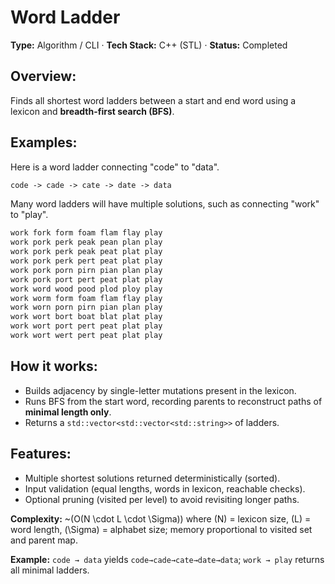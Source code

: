 # **Word Ladder**

**Type:** Algorithm / CLI · **Tech Stack:** C++ (STL) · **Status:** Completed

## **Overview:**
Finds all shortest word ladders between a start and end word using a lexicon and **breadth-first search (BFS)**.

## **Examples:**
Here is a word ladder connecting "code" to "data".

```txt
code -> cade -> cate -> date -> data
```

Many word ladders will have multiple solutions, such as connecting "work" to "play".

```txt
work fork form foam flam flay play
work pork perk peak pean plan play
work pork perk peak peat plat play
work pork perk pert peat plat play
work pork porn pirn pian plan play
work pork port pert peat plat play
work word wood pood plod ploy play
work worm form foam flam flay play
work worn porn pirn pian plan play
work wort bort boat blat plat play
work wort port pert peat plat play
work wort wert pert peat plat play
```

## **How it works:**

* Builds adjacency by single-letter mutations present in the lexicon.
* Runs BFS from the start word, recording parents to reconstruct paths of **minimal length only**.
* Returns a `std::vector<std::vector<std::string>>` of ladders.

## **Features:**

* Multiple shortest solutions returned deterministically (sorted).
* Input validation (equal lengths, words in lexicon, reachable checks).
* Optional pruning (visited per level) to avoid revisiting longer paths.

**Complexity:** ~(O(N \cdot L \cdot \Sigma)) where (N) = lexicon size, (L) = word length, (\Sigma) = alphabet size; memory proportional to visited set and parent map.

**Example:** `code → data` yields `code→cade→cate→date→data`; `work → play` returns all minimal ladders.
